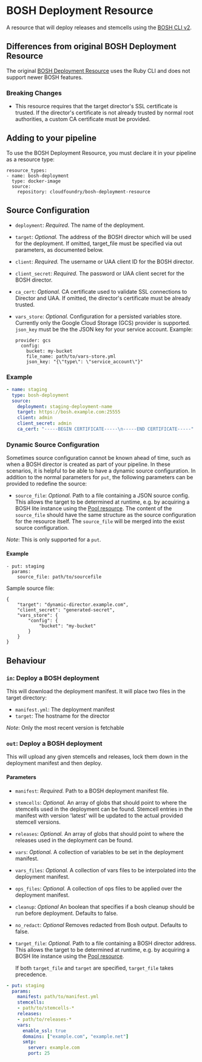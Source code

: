 # BOSH Deployment Resource

A resource that will deploy releases and stemcells using the [BOSH CLI v2](https://bosh.io/docs/cli-v2.html). 

## Differences from original BOSH Deployment Resource

The original [BOSH Deployment Resource](https://github.com/concourse/bosh-deployment-resource)
uses the Ruby CLI and does not support newer BOSH features.

### Breaking Changes

* This resource requires that the target director's SSL certificate is trusted. If the director's certificate is not
 already trusted by normal root authorities, a custom CA certificate must be provided.

## Adding to your pipeline

To use the BOSH Deployment Resource, you must declare it in your pipeline as a resource type:

```
resource_types:
- name: bosh-deployment
  type: docker-image
  source:
    repository: cloudfoundry/bosh-deployment-resource
```

## Source Configuration

* `deployment`: *Required.* The name of the deployment.
* `target`: *Optional.* The address of the BOSH director which will be used for the deployment. If omitted, target_file
  must be specified via out parameters, as documented below.
* `client`: *Required.* The username or UAA client ID for the BOSH director.
* `client_secret`: *Required.* The password or UAA client secret for the BOSH director.
* `ca_cert`: *Optional.* CA certificate used to validate SSL connections to Director and UAA. If omitted, the director's
  certificate must be already trusted.
* `vars_store`: *Optional.* Configuration for a persisted variables store. Currently only the Google Cloud Storage (GCS)
  provider is supported. `json_key` must be the the JSON key for your service account. Example:

  ```
  provider: gcs
    config:
      bucket: my-bucket
      file_name: path/to/vars-store.yml
      json_key: "{\"type\": \"service_account\"}"
  ```

### Example

``` yaml
- name: staging
  type: bosh-deployment
  source:
    deployment: staging-deployment-name
    target: https://bosh.example.com:25555
    client: admin
    client_secret: admin
    ca_cert: "-----BEGIN CERTIFICATE-----\n-----END CERTIFICATE-----"
```

### Dynamic Source Configuration

Sometimes source configuration cannot be known ahead of time, such as when a BOSH director is created as part of your
pipeline. In these scenarios, it is helpful to be able to have a dynamic source configuration. In addition to the
normal parameters for `put`, the following parameters can be provided to redefine the source:

* `source_file`: *Optional.* Path to a file containing a JSON source config. This allows the target to be determined
  at runtime, e.g. by acquiring a BOSH lite instance using the
  [Pool resource](https://github.com/concourse/pool-resource). The content of the `source_file` should have the same
  structure as the source configuration for the resource itself. The `source_file` will be merged into the exist source
  configuration.

_Note_: This is only supported for a `put`.

#### Example

```
- put: staging
  params:
    source_file: path/to/sourcefile
```

Sample source file:

```
{
    "target": "dynamic-director.example.com",
    "client_secret": "generated-secret",
    "vars_store": {
        "config": {
            "bucket": "my-bucket"
        }
    }
}
```

## Behaviour

### `in`: Deploy a BOSH deployment

This will download the deployment manifest. It will place two files in the target directory:

- `manifest.yml`: The deployment manifest
- `target`: The hostname for the director

_Note_: Only the most recent version is fetchable

### `out`: Deploy a BOSH deployment

This will upload any given stemcells and releases, lock them down in the
deployment manifest and then deploy.

#### Parameters

* `manifest`: *Required.* Path to a BOSH deployment manifest file.

* `stemcells`: *Optional.* An array of globs that should point to where the
  stemcells used in the deployment can be found. Stemcell entries in the
  manifest with version 'latest' will be updated to the actual provided
  stemcell versions.

* `releases`: *Optional.* An array of globs that should point to where the
  releases used in the deployment can be found.

* `vars`: *Optional.* A collection of variables to be set in the deployment manifest.

* `vars_files`: *Optional.* A collection of vars files to be interpolated into the deployment manifest.

* `ops_files`: *Optional.* A collection of ops files to be applied over the deployment manifest.

* `cleanup`: *Optional* An boolean that specifies if a bosh cleanup should be
  run before deployment. Defaults to false.

* `no_redact`: *Optional* Removes redacted from Bosh output. Defaults to false.

* `target_file`: *Optional.* Path to a file containing a BOSH director address.
  This allows the target to be determined at runtime, e.g. by acquiring a BOSH
  lite instance using the [Pool
  resource](https://github.com/concourse/pool-resource).

  If both `target_file` and `target` are specified, `target_file` takes
  precedence.

``` yaml
- put: staging
  params:
    manifest: path/to/manifest.yml
    stemcells:
    - path/to/stemcells-*
    releases:
    - path/to/releases-*
    vars:
      enable_ssl: true
      domains: ["example.com", "example.net"]
      smtp:
        server: example.com
        port: 25
```